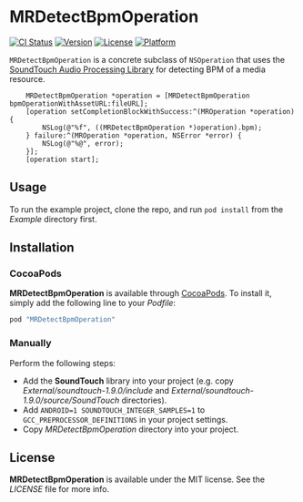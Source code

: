 # MRDetectBpmOperation

[![CI Status](http://img.shields.io/travis/hectr/MRDetectBpmOperation.svg?style=flat)](https://travis-ci.org/hectr/MRDetectBpmOperation)
[![Version](https://img.shields.io/cocoapods/v/MRDetectBpmOperation.svg?style=flat)](http://cocoapods.org/pods/MRDetectBpmOperation)
[![License](https://img.shields.io/cocoapods/l/MRDetectBpmOperation.svg?style=flat)](http://cocoapods.org/pods/MRDetectBpmOperation)
[![Platform](https://img.shields.io/cocoapods/p/MRDetectBpmOperation.svg?style=flat)](http://cocoapods.org/pods/MRDetectBpmOperation)

`MRDetectBpmOperation` is a concrete subclass of `NSOperation` that uses the [SoundTouch Audio Processing Library](http://www.surina.net/soundtouch/) for detecting BPM of a media resource.

```
    MRDetectBpmOperation *operation = [MRDetectBpmOperation bpmOperationWithAssetURL:fileURL];
    [operation setCompletionBlockWithSuccess:^(MROperation *operation) {
        NSLog(@"%f", ((MRDetectBpmOperation *)operation).bpm);
    } failure:^(MROperation *operation, NSError *error) {
        NSLog(@"%@", error);
    }];
    [operation start];
```

## Usage

To run the example project, clone the repo, and run `pod install` from the *Example* directory first.

## Installation

### CocoaPods

**MRDetectBpmOperation** is available through [CocoaPods](http://cocoapods.org). To install
it, simply add the following line to your *Podfile*:

```ruby
pod "MRDetectBpmOperation"
```

### Manually

Perform the following steps:

- Add the **SoundTouch** library into your project (e.g. copy *External/soundtouch-1.9.0/include* and *External/soundtouch-1.9.0/source/SoundTouch* directories).
- Add `ANDROID=1 SOUNDTOUCH_INTEGER_SAMPLES=1` to `GCC_PREPROCESSOR_DEFINITIONS` in your project settings.
- Copy *MRDetectBpmOperation* directory into your project.

## License

**MRDetectBpmOperation** is available under the MIT license. See the *LICENSE* file for more info.
